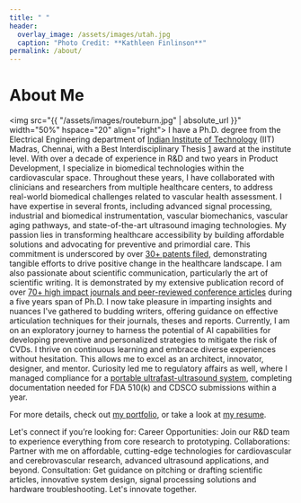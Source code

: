 ```yaml
---
title: " "
header:
  overlay_image: /assets/images/utah.jpg
  caption: "Photo Credit: **Kathleen Finlinson**"
permalink: /about/
---
```


# About Me

<img src="{{ "/assets/images/routeburn.jpg" | absolute_url }}"
width="50%" hspace="20" align="right">
I have a Ph.D. degree from the Electrical Engineering department of [Indian Institute of Technology](https://www.iitm.ac.in/) (IIT) Madras, Chennai, with a Best Interdisciplinary Thesis [1] award at the institute level. 
With over a decade of experience in R&D and two years in Product Development, I specialize in biomedical technologies within the cardiovascular space. 
Throughout these years, I have collaborated with clinicians and researchers from multiple healthcare centers, to address real-world biomedical challenges related to vascular health assessment. 
I have expertise in several fronts, including advanced signal processing, industrial and biomedical instrumentation, vascular biomechanics, vascular aging pathways, and state-of-the-art ultrasound imaging technologies. 
My passion lies in transforming healthcare accessibility by building affordable solutions and advocating for preventive and primordial care. This commitment is underscored by over [30+ patents filed](/portfolio/), demonstrating tangible efforts to drive positive change in the healthcare landscape. I am also passionate about scientific communication, particularly the art of scientific writing. It is demonstrated by my extensive publication record of over [70+ high impact journals and peer-reviewed conference articles](/portfolio/) during a five years span of Ph.D. I now take pleasure in imparting insights and nuances I've gathered to budding writers, offering guidance on effective articulation techniques for their journals, theses and reports.
Currently, I am on an exploratory journey to harness the potential of AI capabilities for developing preventive and personalized strategies to mitigate the risk of CVDs.
I thrive on continuous learning and embrace diverse experiences without hesitation. This allows me to excel as an architect, innovator, designer, and mentor. Curiosity led me to regulatory affairs as well, where I managed compliance for a [portable ultrafast-ultrasound system](https://artsens.tech/), completing documentation needed for FDA 510(k) and CDSCO submissions within a year.

For more details, check out [my portfolio](/portfolio/), or
take a look at [my resume][2].

Let's connect if you’re looking for:
Career Opportunities: Join our R&D team to experience everything from core research to prototyping.
Collaborations: Partner with me on affordable, cutting-edge technologies for cardiovascular and cerebrovascular research, advanced ultrasound applications, and beyond.
Consultation: Get guidance on pitching or drafting scientific articles, innovative system design, signal processing solutions and hardware troubleshooting. Let's innovate together.

[1]: /assets/docs/thesis.pdf

[2]: /assets/docs/resume.pdf

